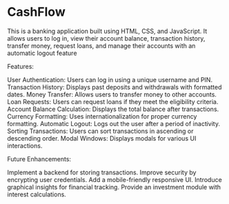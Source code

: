 # CashFlow
This is a banking application built using HTML, CSS, and JavaScript. It allows users to log in, view their account balance, transaction history, transfer money, request loans, and manage their accounts with an automatic logout feature

Features:

User Authentication: Users can log in using a unique username and PIN.
Transaction History: Displays past deposits and withdrawals with formatted dates.
Money Transfer: Allows users to transfer money to other accounts.
Loan Requests: Users can request loans if they meet the eligibility criteria.
Account Balance Calculation: Displays the total balance after transactions.
Currency Formatting: Uses internationalization for proper currency formatting.
Automatic Logout: Logs out the user after a period of inactivity.
Sorting Transactions: Users can sort transactions in ascending or descending order.
Modal Windows: Displays modals for various UI interactions.

Future Enhancements:

Implement a backend for storing transactions.
Improve security by encrypting user credentials.
Add a mobile-friendly responsive UI.
Introduce graphical insights for financial tracking.
Provide an investment module with interest calculations.
